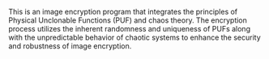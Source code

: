 This is an image encryption program that integrates the principles of Physical Unclonable Functions (PUF) and chaos theory. The encryption process utilizes the inherent randomness and uniqueness of PUFs along with the unpredictable behavior of chaotic systems to enhance the security and robustness of image encryption.
